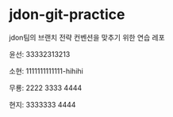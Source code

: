 # jdon-git-practice
jdon팀의 브랜치 전략 컨벤션을 맞추기 위한 연습 레포

윤선: 33332313213

소현: 1111111111111-hihihi

무룡: 2222 3333 4444

현지: 3333333 4444
